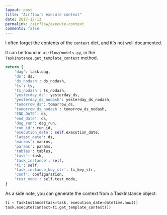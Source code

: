 ```yaml
---
layout: post
title: "Airflow's execute context"
date: 2017-12-13
permalink: /airflow/execute-context
comments: false
---
```

I often forget the contents of the `context` dict, and it's not well
documented.

It can be found in `airflow/models.py`, in the
`TaskInstance.get_template_context` method.

```python
return {
    'dag': task.dag,
    'ds': ds,
    'ds_nodash': ds_nodash,
    'ts': ts,
    'ts_nodash': ts_nodash,
    'yesterday_ds': yesterday_ds,
    'yesterday_ds_nodash': yesterday_ds_nodash,
    'tomorrow_ds': tomorrow_ds,
    'tomorrow_ds_nodash': tomorrow_ds_nodash,
    'END_DATE': ds,
    'end_date': ds,
    'dag_run': dag_run,
    'run_id': run_id,
    'execution_date': self.execution_date,
    'latest_date': ds,
    'macros': macros,
    'params': params,
    'tables': tables,
    'task': task,
    'task_instance': self,
    'ti': self,
    'task_instance_key_str': ti_key_str,
    'conf': configuration,
    'test_mode': self.test_mode,
}
```

As a side note, you can generate the context from a TaskInstance object.

```python
ti = TaskInstance(task=task, execution_date=datetime.now())
task.execute(context=ti.get_template_context())
```
